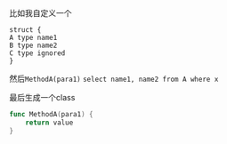 比如我自定义一个
```
struct {
A type name1
B type name2
C type ignored
}
```
然后`MethodA(para1)`  `select name1, name2 from A where x`

最后生成一个class

```go
func MethodA(para1) {
	return value
}
```